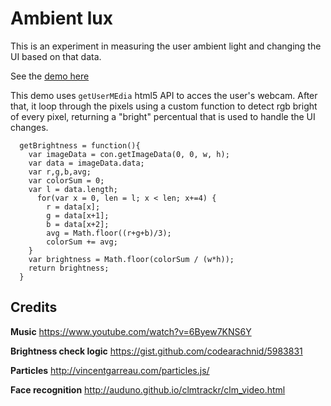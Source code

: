 # Ambient lux
This is an experiment in measuring the user ambient light and changing the UI based on that data.

See the [demo here](http://filipemerker.github.io/ambient-lux/)

This demo uses `getUserMEdia` html5 API to acces the user's webcam. After that, it loop through the pixels using a custom function to detect rgb bright of every pixel, returning a "bright" percentual that is used to handle the UI changes.

      getBrightness = function(){
        var imageData = con.getImageData(0, 0, w, h);
        var data = imageData.data;
        var r,g,b,avg;
        var colorSum = 0;
        var l = data.length;
          for(var x = 0, len = l; x < len; x+=4) {
            r = data[x];
            g = data[x+1];
            b = data[x+2];
            avg = Math.floor((r+g+b)/3);
            colorSum += avg;
        }
        var brightness = Math.floor(colorSum / (w*h));
        return brightness;
      }

## Credits
**Music** https://www.youtube.com/watch?v=6Byew7KNS6Y

**Brightness check logic** https://gist.github.com/codearachnid/5983831

**Particles** http://vincentgarreau.com/particles.js/

**Face recognition** http://auduno.github.io/clmtrackr/clm_video.html

